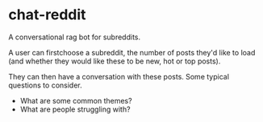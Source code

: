 # chat-reddit
A conversational rag bot for subreddits.

A user can firstchoose a subreddit, the number of posts they'd like to load (and whether they would like these to be new, hot or top posts).

They can then have a conversation with these posts. Some typical questions to consider.
- What are some common themes?
- What are people struggling with? 


